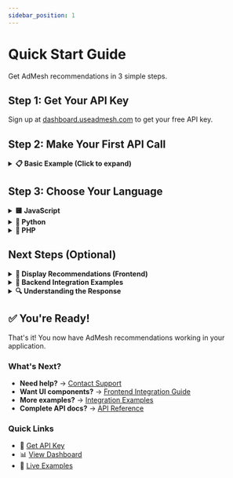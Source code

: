 ```yaml
---
sidebar_position: 1
---
```


# Quick Start Guide

Get AdMesh recommendations in 3 simple steps.

## Step 1: Get Your API Key

Sign up at [dashboard.useadmesh.com](https://dashboard.useadmesh.com) to get your free API key.

## Step 2: Make Your First API Call

<details>
<summary><strong>📋 Basic Example (Click to expand)</strong></summary>

```bash
curl -X POST "https://api.useadmesh.com/recommend" \
  -H "Authorization: Bearer YOUR_API_KEY" \
  -H "Content-Type: application/json" \
  -d '{
    "query": "best CRM for startups",
    "format": "auto"
  }'
```

**Response:**
```json
{
  "response": {
    "recommendations": [
      {
        "title": "HubSpot CRM",
        "reason": "Perfect for startups with excellent free tier",
        "admesh_link": "https://useadmesh.com/track?ad_id=hubspot-123",
        "pricing": "Free tier available, paid plans from $45/month"
      }
    ]
  }
}
```

</details>

## Step 3: Choose Your Language

<details>
<summary><strong>🟨 JavaScript</strong></summary>

```javascript
const getRecommendations = async (query) => {
  const response = await fetch('https://api.useadmesh.com/recommend', {
    method: 'POST',
    headers: {
      'Authorization': 'Bearer YOUR_API_KEY',
      'Content-Type': 'application/json'
    },
    body: JSON.stringify({ query, format: 'auto' })
  });

  const data = await response.json();
  return data.response.recommendations;
};

// Usage
const recommendations = await getRecommendations('best CRM for startups');
```

</details>

<details>
<summary><strong>🐍 Python</strong></summary>

```python
import requests

def get_recommendations(query):
    response = requests.post(
        'https://api.useadmesh.com/recommend',
        headers={'Authorization': 'Bearer YOUR_API_KEY'},
        json={'query': query, 'format': 'auto'}
    )
    return response.json()['response']['recommendations']

# Usage
recommendations = get_recommendations('best CRM for startups')
```

</details>

<details>
<summary><strong>🐘 PHP</strong></summary>

```php
<?php
function getRecommendations($query) {
    $data = json_encode(['query' => $query, 'format' => 'auto']);

    $context = stream_context_create([
        'http' => [
            'method' => 'POST',
            'header' => [
                'Authorization: Bearer YOUR_API_KEY',
                'Content-Type: application/json'
            ],
            'content' => $data
        ]
    ]);

    $response = file_get_contents('https://api.useadmesh.com/recommend', false, $context);
    $result = json_decode($response, true);
    return $result['response']['recommendations'];
}

// Usage
$recommendations = getRecommendations('best CRM for startups');
?>
```

</details>

## Next Steps (Optional)

<details>
<summary><strong>🎨 Display Recommendations (Frontend)</strong></summary>

If you're building a frontend, you can use our React components to display recommendations:

```bash
npm install admesh-ui-sdk
```

```tsx
import { AdMeshLayout } from 'admesh-ui-sdk';

function MyApp() {
  const [recommendations, setRecommendations] = useState([]);

  const fetchRecommendations = async (query) => {
    // Call your backend API (which calls AdMesh)
    const response = await fetch('/api/recommendations', {
      method: 'POST',
      headers: { 'Content-Type': 'application/json' },
      body: JSON.stringify({ query })
    });
    const recs = await response.json();
    setRecommendations(recs);
  };

  return (
    <AdMeshLayout
      recommendations={recommendations}
      layout="auto"
      onRecommendationClick={(adId, admeshLink) => window.open(admeshLink)}
    />
  );
}
```

[Learn more about UI components →](/ui-sdk/installation)

</details>

<details>
<summary><strong>🔧 Backend Integration Examples</strong></summary>

### Express.js API Route
```javascript
app.post('/api/recommendations', async (req, res) => {
  const { query } = req.body;

  const response = await fetch('https://api.useadmesh.com/recommend', {
    method: 'POST',
    headers: {
      'Authorization': `Bearer ${process.env.ADMESH_API_KEY}`,
      'Content-Type': 'application/json'
    },
    body: JSON.stringify({ query, format: 'auto' })
  });

  const data = await response.json();
  res.json(data.response.recommendations);
});
```

### Flask API Route
```python
@app.route('/api/recommendations', methods=['POST'])
def get_recommendations():
    data = request.get_json()
    query = data.get('query')

    response = requests.post(
        'https://api.useadmesh.com/recommend',
        headers={'Authorization': f'Bearer {os.environ.get("ADMESH_API_KEY")}'},
        json={'query': query, 'format': 'auto'}
    )

    return jsonify(response.json()['response']['recommendations'])
```

[See more backend examples →](/examples/integration-examples)

</details>

<details>
<summary><strong>🔍 Understanding the Response</strong></summary>

Each recommendation includes:

- **`title`** - Product/service name
- **`reason`** - Why it's recommended for this query
- **`admesh_link`** - Tracking URL (use this for clicks)
- **`pricing`** - Cost information
- **`features`** - Key features list
- **`trial_days`** - Free trial period

[View complete API reference →](/api/recommendations)

</details>

## ✅ You're Ready!

That's it! You now have AdMesh recommendations working in your application.

### What's Next?

- **Need help?** → [Contact Support](mailto:mani@useadmesh.com)
- **Want UI components?** → [Frontend Integration Guide](/ui-sdk/installation)
- **More examples?** → [Integration Examples](/examples/integration-examples)
- **Complete API docs?** → [API Reference](/api/recommendations)

### Quick Links

- 🔑 [Get API Key](https://dashboard.useadmesh.com)
- 📊 [View Dashboard](https://dashboard.useadmesh.com)
- 🎨 [Live Examples](https://storybook.useadmesh.com)
